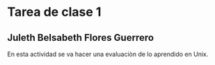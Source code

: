# Tarea de clase 1

## Juleth Belsabeth Flores Guerrero
En esta actividad se va hacer una evaluaciòn de lo aprendido en Unix.
